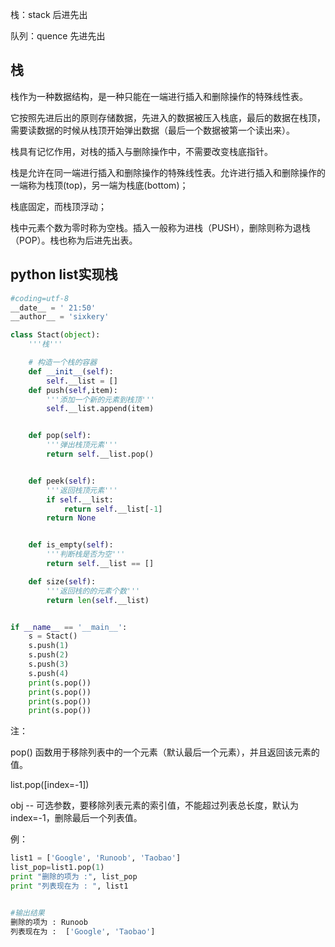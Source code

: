 栈：stack 后进先出

队列：quence 先进先出

栈
---

栈作为一种数据结构，是一种只能在一端进行插入和删除操作的特殊线性表。

它按照先进后出的原则存储数据，先进入的数据被压入栈底，最后的数据在栈顶，需要读数据的时候从栈顶开始弹出数据（最后一个数据被第一个读出来）。

栈具有记忆作用，对栈的插入与删除操作中，不需要改变栈底指针。

栈是允许在同一端进行插入和删除操作的特殊线性表。允许进行插入和删除操作的一端称为栈顶(top)，另一端为栈底(bottom)；

栈底固定，而栈顶浮动；

栈中元素个数为零时称为空栈。插入一般称为进栈（PUSH），删除则称为退栈（POP）。栈也称为后进先出表。

python list实现栈
---

```python
#coding=utf-8
__date__ = ' 21:50'
__author__ = 'sixkery'

class Stact(object):
    '''栈'''

    # 构造一个栈的容器
    def __init__(self):
        self.__list = []
    def push(self,item):
        '''添加一个新的元素到栈顶'''
        self.__list.append(item)


    def pop(self):
        '''弹出栈顶元素'''
        return self.__list.pop()


    def peek(self):
        '''返回栈顶元素'''
        if self.__list:
            return self.__list[-1]
        return None


    def is_empty(self):
        '''判断栈是否为空'''
        return self.__list == []

    def size(self):
        '''返回栈的的元素个数'''
        return len(self.__list)


if __name__ == '__main__':
    s = Stact()
    s.push(1)
    s.push(2)
    s.push(3)
    s.push(4)
    print(s.pop())
    print(s.pop())
    print(s.pop())
    print(s.pop())
```

注：

pop() 函数用于移除列表中的一个元素（默认最后一个元素），并且返回该元素的值。

list.pop([index=-1])

obj -- 可选参数，要移除列表元素的索引值，不能超过列表总长度，默认为 index=-1，删除最后一个列表值。

例：
```python
list1 = ['Google', 'Runoob', 'Taobao']
list_pop=list1.pop(1)
print "删除的项为 :", list_pop
print "列表现在为 : ", list1


#输出结果
删除的项为 : Runoob
列表现在为 :  ['Google', 'Taobao']
```



